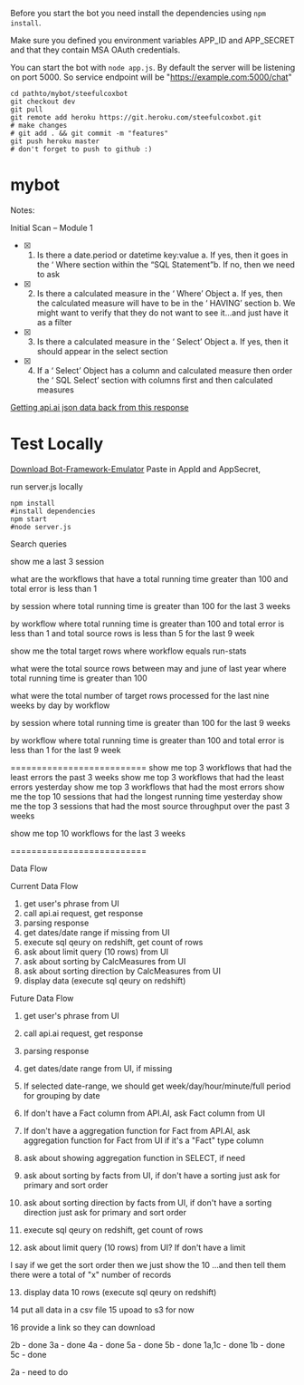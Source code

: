 
Before you start the bot you need install the dependencies using 
`npm install`.

Make sure you defined you environment variables APP_ID and APP_SECRET and 
that they contain MSA OAuth credentials.

You can start the bot with `node app.js`. By default the server will
be listening on port 5000.
So service endpoint will be "https://example.com:5000/chat"


```
cd pathto/mybot/steefulcoxbot
git checkout dev
git pull
git remote add heroku https://git.heroku.com/steefulcoxbot.git
# make changes 
# git add . && git commit -m "features"
git push heroku master
# don't forget to push to github :) 
```

# mybot

Notes:

Initial Scan –
Module 1 

- [x] 1.  Is there a date.period or datetime key:value a.  If yes, then it goes in the ‘ Where section within the “SQL Statement”b.  If no, then  we need to ask 

- [x] 2.  Is there a calculated measure in the ‘ Where’  Object a.  If yes, then the calculated measure will have to be in the ‘ HAVING’  section b.  We might want to verify that they do not want to see it...and just have it as a filter 

- [x] 3.  Is there a calculated measure in the ‘ Select’  Object a.  If yes, then it should appear in the select section 

- [x] 4.  If a ‘ Select’  Object has a column and calculated measure then order the ‘ SQL Select’  section with columns first and then calculated measures

[Getting api.ai json data back from this response](https://github.com/dstiefe/mybot/blob/master/steefulcoxbot/skypebot.js#L88)

# Test Locally

[Download Bot-Framework-Emulator](https://github.com/Microsoft/BotFramework-Emulator/releases)
Paste in AppId and AppSecret, 

run server.js locally 

```
npm install
#install dependencies
npm start
#node server.js
```



Search queries


show me a last 3 session

what are the workflows that have a total running time greater than 100 and total error is less than 1

by session where total running time is greater than 100 for the last 3 weeks

by workflow where total running time is greater than 100 and total error is less than 1 and total source rows is less than 5 for the last 9 week

show me the total target rows where workflow equals run-stats

what were the total source rows between may and june of last year where total running time is greater than 100

what were the total number of target rows processed for the last nine weeks by day by workflow

by session where total running time is greater than 100 for the last 9 weeks

by workflow where total running time is greater than 100 and total error is less than 1 for the last 9 week


==========================
show me top 3 workflows that had the least errors the past 3 weeks
show me top 3 workflows that had the least errors yesterday
show me top 3 workflows that had the most errors
show me the top 10 sessions that had the longest running time yesterday
show me the top 3 sessions that had the most source throughput over the past 3 weeks

show me top 10 workflows for the last 3 weeks

==========================

Data Flow

Current Data Flow 
  1. get user's phrase from UI
  2. call api.ai request, get response
  3. parsing response
  4. get dates/date range if missing from UI
  5. execute sql qeury on redshift, get count of rows
  6. ask about limit query (10 rows) from UI
  7. ask about sorting by CalcMeasures from UI
  8. ask about sorting direction by CalcMeasures from UI
  9. display data (execute sql qeury on redshift)

Future Data Flow 
  1. get user's phrase from UI
  2. call api.ai request, get response
  3. parsing response
  4. get dates/date range from UI, if missing 
  5. If selected date-range, we should get week/day/hour/minute/full period for grouping by date
  6. If don't have a Fact column from API.AI, ask Fact column from UI
  7. If don't have a aggregation function for Fact from API.AI, ask aggregation function for Fact from UI
 if it's a "Fact" type column

  8. ask about showing aggregation function in SELECT, if need 

  9. ask about sorting by facts from UI, if don't have a sorting 
 just ask for primary and sort order
  10. ask about sorting direction by facts from UI, if don't have a sorting direction
 just ask for primary and sort order

  11. execute sql qeury on redshift, get count of rows

  12. ask about limit query (10 rows) from UI? If don't have a limit
  
I say if we get the sort order then we just show the 10 ...and then tell them there were a total of "x" number of records

  13. display data 10 rows (execute sql qeury on redshift)

  14  put all data in a csv file
  15 upoad to s3 for now

  16 provide a link so they can download









  2b - done
  3a - done
  4a - done
  5a - done
  5b - done
  1a,1c - done
  1b - done
  5c - done

  2a -  need to do
